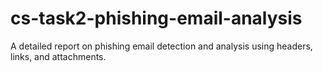 # cs-task2-phishing-email-analysis
A detailed report on phishing email detection and analysis using headers, links, and attachments.
